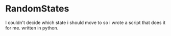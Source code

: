 # RandomStates
I couldn't decide which state i should move to so i wrote a script that does it for me. written in python.
